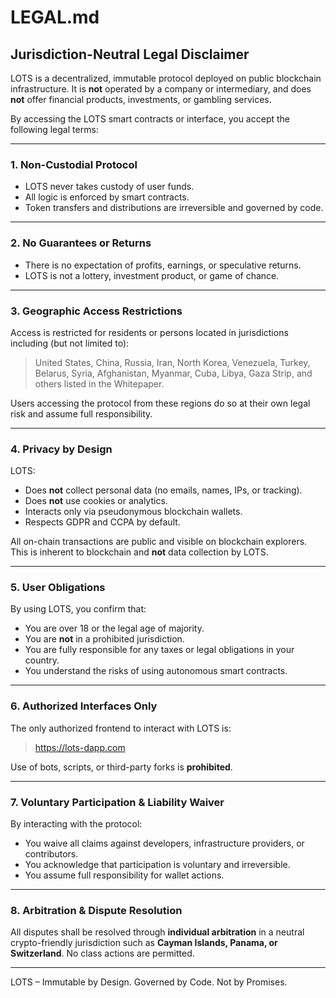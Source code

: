 
# LEGAL.md

## Jurisdiction-Neutral Legal Disclaimer

LOTS is a decentralized, immutable protocol deployed on public blockchain infrastructure. It is **not** operated by a company or intermediary, and does **not** offer financial products, investments, or gambling services.

By accessing the LOTS smart contracts or interface, you accept the following legal terms:

---

### 1. Non-Custodial Protocol

- LOTS never takes custody of user funds.
- All logic is enforced by smart contracts.
- Token transfers and distributions are irreversible and governed by code.

---

### 2. No Guarantees or Returns

- There is no expectation of profits, earnings, or speculative returns.
- LOTS is not a lottery, investment product, or game of chance.

---

### 3. Geographic Access Restrictions

Access is restricted for residents or persons located in jurisdictions including (but not limited to):

> United States, China, Russia, Iran, North Korea, Venezuela, Turkey, Belarus, Syria, Afghanistan, Myanmar, Cuba, Libya, Gaza Strip, and others listed in the Whitepaper.

Users accessing the protocol from these regions do so at their own legal risk and assume full responsibility.

---

### 4. Privacy by Design

LOTS:

- Does **not** collect personal data (no emails, names, IPs, or tracking).
- Does **not** use cookies or analytics.
- Interacts only via pseudonymous blockchain wallets.
- Respects GDPR and CCPA by default.

All on-chain transactions are public and visible on blockchain explorers. This is inherent to blockchain and **not** data collection by LOTS.

---

### 5. User Obligations

By using LOTS, you confirm that:

- You are over 18 or the legal age of majority.
- You are **not** in a prohibited jurisdiction.
- You are fully responsible for any taxes or legal obligations in your country.
- You understand the risks of using autonomous smart contracts.

---

### 6. Authorized Interfaces Only

The only authorized frontend to interact with LOTS is:

> https://lots-dapp.com

Use of bots, scripts, or third-party forks is **prohibited**.

---

### 7. Voluntary Participation & Liability Waiver

By interacting with the protocol:

- You waive all claims against developers, infrastructure providers, or contributors.
- You acknowledge that participation is voluntary and irreversible.
- You assume full responsibility for wallet actions.

---

### 8. Arbitration & Dispute Resolution

All disputes shall be resolved through **individual arbitration** in a neutral crypto-friendly jurisdiction such as **Cayman Islands, Panama, or Switzerland**. No class actions are permitted.

---

LOTS – Immutable by Design. Governed by Code. Not by Promises.
